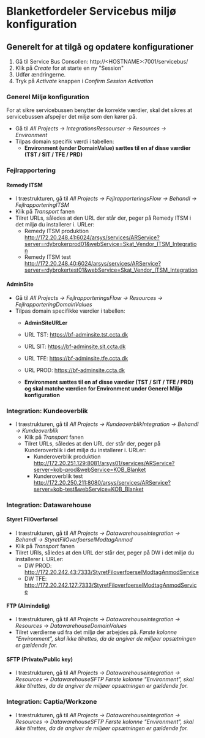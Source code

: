 # Blanketfordeler Servicebus miljø konfiguration


## Generelt for at tilgå og opdatere konfigurationer

1. Gå til Service Bus Consollen: http://\<HOSTNAME\>:7001/servicebus/
2. Klik på *Create* for at starte en ny "Session"
3. Udfør ændringerne.
4. Tryk på *Activate* knappen i *Confirm Session Activation*

### Generel Miljø konfiguration
For at sikre servicebussen benytter de korrekte værdier, skal det sikres at servicebussen afspejler det miljø som den kører på.

- Gå til  *All Projects -> IntegrationsRessourser -> Resources -> Environment*
- Tilpas domain specifik værdi i tabellen: 
  - **Environment (under DomainValue) sættes til en af disse værdier (TST / SIT / TFE / PRD)** 

### Fejlrapportering
#### Remedy ITSM
- I træstrukturen, gå til *All Projects -> FejlrapporteringsFlow -> Behandl -> FejlrapporteringITSM*
- Klik på *Transport* fanen
- Tilret URLs, således at den URL der står der, peger på Remedy ITSM i det miljø du installerer i. URLer:  
  - Remedy ITSM produktion http://172.20.248.41:6024/arsys/services/ARService?server=rdybrokerprod01&webService=Skat_Vendor_ITSM_Integration
  - Remedy ITSM test http://172.20.248.40:6024/arsys/services/ARService?server=rdybrokertest01&webService=Skat_Vendor_ITSM_Integration

#### AdminSite
- Gå til  *All Projects -> FejlrapporteringsFlow -> Resources -> FejlrapporteringDomainValues*
- Tilpas domain specifikke værdier i tabellen: 
  - **AdminSiteURLer**    	
  - URL TST:   https://bf-adminsite.tst.ccta.dk
  - URL SIT:   https://bf-adminsite.sit.ccta.dk
  - URL TFE:   https://bf-adminsite.tfe.ccta.dk
  - URL PROD:  https://bf-adminsite.ccta.dk

  - **Environment sættes til en af disse værdier (TST / SIT / TFE / PRD) og skal matche værdien for Environment under Generel Miljø konfiguration**
		
		
### Integration: Kundeoverblik
- I træstrukturen, gå til *All Projects -> KundeoverblikIntegration -> Behandl -> Kundeoverblik*
  - Klik på *Transport* fanen
  - Tilret URLs, således at den URL der står der, peger på Kunderoverblik i det miljø du installerer i. URLer:  
    - Kunderoverblik produktion http://172.20.251.129:8081/arsys01/services/ARService?server=kob-prod&webService=KOB_Blanket
    - Kunderoverblik test http://172.20.250.211:8080/arsys/services/ARService?server=kob-test&webService=KOB_Blanket

### Integration: Datawarehouse
#### Styret FilOverførsel
- I træstrukturen, gå til *All Projects -> Datawarehouseintegration -> Behandl -> StyretFilOverfoerselModtagAnmod*
- Klik på *Transport* fanen
- Tilret URIs, således at den URL der står der, peger på DW i det miljø du installerer i. URLer:  
  - DW PROD:  http://172.20.242.43:7333/StyretFiloverfoerselModtagAnmodService
  - DW TFE:   http://172.20.242.127:7333/StyretFiloverfoerselModtagAnmodService

#### FTP (Almindelig)
- I træstrukturen, gå til *All Projects -> Datawarehouseintegration -> Resources -> DatawarehouseDomainValues*
- Tilret værdierne ud fra det miljø der arbejdes på. 
*Første kolonne "Environment", skal ikke tilrettes, da de angiver de miljøer opsætningen er gældende for.*

#### SFTP (Private/Public key)
- I træstrukturen, gå til *All Projects -> Datawarehouseintegration -> Resources -> DatawarehouseSFTP*
*Første kolonne "Environment", skal ikke tilrettes, da de angiver de miljøer opsætningen er gældende for.*

### Integration: Captia/Workzone
- I træstrukturen, gå til *All Projects -> Datawarehouseintegration -> Resources -> DatawarehouseSFTP*
*Første kolonne "Environment", skal ikke tilrettes, da de angiver de miljøer opsætningen er gældende for.*
		
		
		
		
		
		
	
